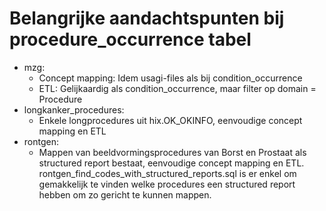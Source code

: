 # Belangrijke aandachtspunten bij procedure_occurrence tabel

- mzg:
  - Concept mapping: Idem usagi-files als bij condition_occurrence
  - ETL: Gelijkaardig als condition_occurrence, maar filter op domain = Procedure
- longkanker_procedures:
  - Enkele longprocedures uit hix.OK_OKINFO, eenvoudige concept mapping en ETL
- rontgen:
  - Mappen van beeldvormingsprocedures van Borst en Prostaat als structured report bestaat, eenvoudige concept mapping en ETL. rontgen_find_codes_with_structured_reports.sql is er enkel om gemakkelijk te vinden welke procedures een structured report hebben om zo gericht te kunnen mappen.
